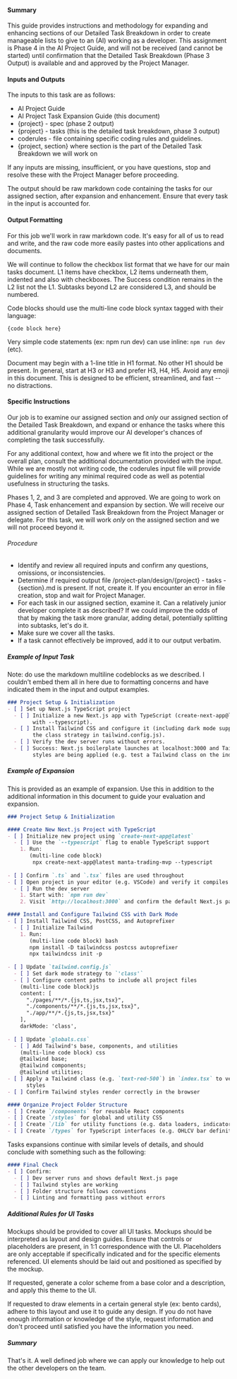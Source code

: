 #### Summary
This guide provides instructions and methodology for expanding and enhancing sections of our Detailed Task Breakdown in order to create manageable lists to give to an (AI) working as a developer.  This assignment is Phase 4 in the AI Project Guide, and will not be received (and cannot be started) until confirmation that the Detailed Task Breakdown (Phase 3 Output) is available and and approved by the Project Manager.
#### Inputs and Outputs
The inputs to this task are as follows:
* AI Project Guide
* AI Project Task Expansion Guide (this document)
* {project} - spec (phase 2 output)
* {project} - tasks (this is the detailed task breakdown, phase 3 output)
* coderules - file containing specific coding rules and guidelines.
* {project, section} where section is the part of the Detailed Task Breakdown we will work on

If any inputs are missing, insufficient, or you have questions, stop and resolve these with the Project Manager before proceeding.

The output should be raw markdown code containing the tasks for our assigned section, after expansion and enhancement.  Ensure that every task in the input is accounted for.
#### Output Formatting
For this job we'll work in raw markdown code.  It's easy for all of us to read and write, and the raw code more easily pastes into other applications and documents.

We will continue to follow the checkbox list format that we have for our main tasks document.  L1 items have checkbox, L2 items underneath them, indented and also with checkboxes.  The Success condition remains in the L2 list not the L1.  Subtasks beyond L2 are considered L3, and should be numbered.

Code blocks should use the multi-line code block syntax tagged with their language:
```{language}
{code block here}
```

Very simple code statements (ex: npm run dev) can use inline: `npm run dev` (etc).

Document may begin with a 1-line title in H1 format.  No other H1 should be present.  In general, start at H3 or H3 and prefer H3, H4, H5.  Avoid any emoji in this document.  This is designed to be efficient, streamlined, and fast -- no distractions.

#### Specific Instructions
Our job is to examine our assigned section and *only* our assigned section of the Detailed Task Breakdown, and expand or enhance the tasks where this additional granularity would improve our AI developer's chances of completing the task successfully.

For any additional context, how and where we fit into the project or the overall plan, consult the additional documentation provided with the input.  While we are mostly not writing code, the coderules input file will provide guidelines for writing any minimal required code as well as potential usefulness in structuring the tasks.  

Phases 1, 2, and 3 are completed and approved.  We are going to work on Phase 4, Task enhancement and expansion by section.  We will receive our assigned section of Detailed Task Breakdown from the Project Manager or delegate.  For this task, we will work *only* on the assigned section and we will not proceed beyond it.  
###### Procedure
* Identify and review all required inputs and confirm any questions, omissions, or inconsistencies.
* Determine if required output file /project-plan/design/{project} - tasks - {section}.md is present.  If not, create it.  If you encounter an error in file creation, stop and wait for Project Manager.  
* For each task in our assigned section, examine it.  Can a relatively junior developer complete it as described?  If we could improve the odds of that by making the task more granular, adding detail, potentially splitting into subtasks, let's do it.
* Make sure we cover all the tasks.
* If a task cannot effectively be improved, add it to our output verbatim.

##### Example of Input Task
Note: do use the markdown multiline codeblocks as we described.  I couldn't embed them all in here due to formatting concerns and have indicated them in the input and output examples.

```markdown
### Project Setup & Initialization
- [ ] Set up Next.js TypeScript project  
  - [ ] Initialize a new Next.js app with TypeScript (create-next-app@latest 
        with --typescript).  
  - [ ] Install Tailwind CSS and configure it (including dark mode support via
        the class strategy in tailwind.config.js).  
  - [ ] Verify the dev server runs without errors.  
  - [ ] Success: Next.js boilerplate launches at localhost:3000 and Tailwind 
        styles are being applied (e.g. test a Tailwind class on the index page). 
```

##### Example of Expansion
This is provided as an example of expansion.  Use this in addition to the additional information in this document to guide your evaluation and expansion.  
```markdown
### Project Setup & Initialization

#### Create New Next.js Project with TypeScript
- [ ] Initialize new project using `create-next-app@latest`
  - [ ] Use the `--typescript` flag to enable TypeScript support  
    1. Run:
	   (multi-line code block)
        npx create-next-app@latest manta-trading-mvp --typescript
       
- [ ] Confirm `.ts` and `.tsx` files are used throughout
- [ ] Open project in your editor (e.g. VSCode) and verify it compiles and runs
  - [ ] Run the dev server  
    1. Start with: `npm run dev`
    2. Visit `http://localhost:3000` and confirm the default Next.js page renders

#### Install and Configure Tailwind CSS with Dark Mode
- [ ] Install Tailwind CSS, PostCSS, and Autoprefixer
  - [ ] Initialize Tailwind  
    1. Run:
       (multi-line code block) bash
       npm install -D tailwindcss postcss autoprefixer
       npx tailwindcss init -p
       
- [ ] Update `tailwind.config.js`
  - [ ] Set dark mode strategy to `'class'`
  - [ ] Configure content paths to include all project files
    (multi-line code block)js
    content: [
      "./pages/**/*.{js,ts,jsx,tsx}",
      "./components/**/*.{js,ts,jsx,tsx}",
      "./app/**/*.{js,ts,jsx,tsx}"
    ],
    darkMode: 'class',
    
- [ ] Update `globals.css`
  - [ ] Add Tailwind's base, components, and utilities
    (multi-line code block) css
    @tailwind base;
    @tailwind components;
    @tailwind utilities;
- [ ] Apply a Tailwind class (e.g. `text-red-500`) in `index.tsx` to verify 
      styles
- [ ] Confirm Tailwind styles render correctly in the browser

#### Organize Project Folder Structure
- [ ] Create `/components` for reusable React components
- [ ] Create `/styles` for global and utility CSS
- [ ] Create `/lib` for utility functions (e.g. data loaders, indicators)
- [ ] Create `/types` for TypeScript interfaces (e.g. OHLCV bar definition)
```

Tasks expansions continue with similar levels of details, and should conclude with something such as the following:
```markdown
#### Final Check
- [ ] Confirm:
  - [ ] Dev server runs and shows default Next.js page
  - [ ] Tailwind styles are working
  - [ ] Folder structure follows conventions
  - [ ] Linting and formatting pass without errors
```

##### Additional Rules for UI Tasks
Mockups should be provided to cover all UI tasks.  Mockups should be interpreted as layout and design guides.  Ensure that controls or placeholders are present, in 1:1 correspondence with the UI.  Placeholders are only acceptable if specifically indicated and for the specific elements referenced.  UI elements should be laid out and positioned as specified by the mockup.  

If requested, generate a color scheme from a base color and a description, and apply this theme to the UI.

If requested to draw elements in a certain general style (ex: bento cards), adhere to this layout and use it to guide any design.  If you do not have enough information or knowledge of the style, request information and don't proceed until satisfied you have the information you need.

##### Summary
That's it.  A well defined job where we can apply our knowledge to help out the other developers on the team.
